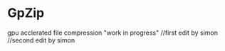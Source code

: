# GpZip
gpu acclerated file compression 
"work in progress"
//first edit by simon
//second edit by simon
